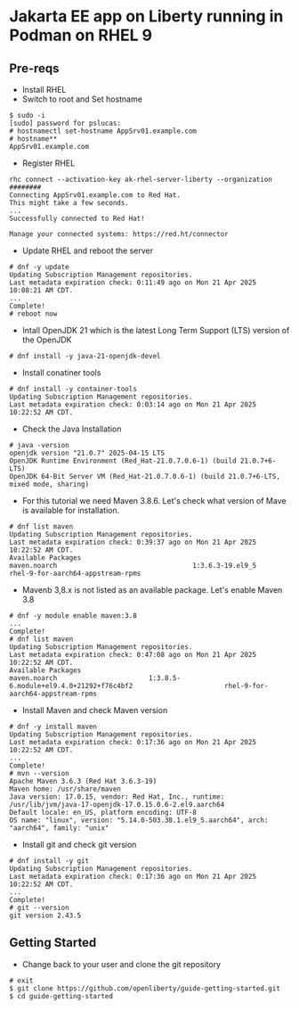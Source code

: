 # Jakarta EE app on Liberty running in Podman on RHEL 9

## Pre-reqs  
- Install RHEL
- Switch to root and Set hostname
```
$ sudo -i
[sudo] password for pslucas:
# hostnamectl set-hostname AppSrv01.example.com
# hostname**
AppSrv01.example.com
 ```  
- Register RHEL
```
rhc connect --activation-key ak-rhel-server-liberty --organization ########
Connecting AppSrv01.example.com to Red Hat.
This might take a few seconds.
...
Successfully connected to Red Hat!

Manage your connected systems: https://red.ht/connector
```

- Update RHEL and reboot the server
```
# dnf -y update
Updating Subscription Management repositories.
Last metadata expiration check: 0:11:49 ago on Mon 21 Apr 2025 10:08:21 AM CDT.
...
Complete!
# reboot now
```

- Intall OpenJDK 21 which is the latest Long Term Support (LTS) version of the OpenJDK
```
# dnf install -y java-21-openjdk-devel
```

- Install conatiner tools
```
# dnf install -y container-tools
Updating Subscription Management repositories.
Last metadata expiration check: 0:03:14 ago on Mon 21 Apr 2025 10:22:52 AM CDT.
```

- Check the Java Installation
```
# java -version
openjdk version "21.0.7" 2025-04-15 LTS
OpenJDK Runtime Environment (Red_Hat-21.0.7.0.6-1) (build 21.0.7+6-LTS)
OpenJDK 64-Bit Server VM (Red_Hat-21.0.7.0.6-1) (build 21.0.7+6-LTS, mixed mode, sharing)
```

- For this tutorial we need Maven 3.8.6.  Let's check what version of Mave is available for installation.
```
# dnf list maven
Updating Subscription Management repositories.
Last metadata expiration check: 0:39:37 ago on Mon 21 Apr 2025 10:22:52 AM CDT.
Available Packages
maven.noarch                                  1:3.6.3-19.el9_5                                   rhel-9-for-aarch64-appstream-rpms
```
- Mavenb 3,8.x is not listed as an available package. Let's enable Maven 3.8
```
# dnf -y module enable maven:3.8
...
Complete!
# dnf list maven
Updating Subscription Management repositories.
Last metadata expiration check: 0:47:08 ago on Mon 21 Apr 2025 10:22:52 AM CDT.
Available Packages
maven.noarch                       1:3.8.5-6.module+el9.4.0+21292+f76c4bf2                       rhel-9-for-aarch64-appstream-rpms

```

- Install Maven and check Maven version
```
# dnf -y install maven
Updating Subscription Management repositories.
Last metadata expiration check: 0:17:36 ago on Mon 21 Apr 2025 10:22:52 AM CDT.
...
Complete!
# mvn --version
Apache Maven 3.6.3 (Red Hat 3.6.3-19)
Maven home: /usr/share/maven
Java version: 17.0.15, vendor: Red Hat, Inc., runtime: /usr/lib/jvm/java-17-openjdk-17.0.15.0.6-2.el9.aarch64
Default locale: en_US, platform encoding: UTF-8
OS name: "linux", version: "5.14.0-503.38.1.el9_5.aarch64", arch: "aarch64", family: "unix"
```
- Install git and check git version
```
# dnf install -y git
Updating Subscription Management repositories.
Last metadata expiration check: 0:17:36 ago on Mon 21 Apr 2025 10:22:52 AM CDT.
...
Complete!
# git --version
git version 2.43.5

```

## Getting Started

- Change back to your user and clone the git repository
```
# exit
$ git clone https://github.com/openliberty/guide-getting-started.git
$ cd guide-getting-started
```

